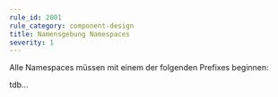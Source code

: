 ```yaml
---
rule_id: 2001
rule_category: component-design
title: Namensgebung Namespaces
severity: 1
---
```

Alle Namespaces müssen mit einem der folgenden Prefixes beginnen:

tdb...